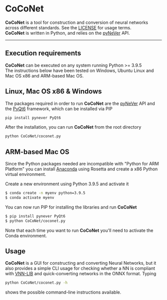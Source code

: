 # CoCoNet

__CoCoNet__ is a tool for construction and conversion of neural networks 
across different standards.
See the [LICENSE](https://github.com/NeVerTools/NeVer2/blob/main/LICENSE.txt) 
for usage terms. \
__CoCoNet__ is written in Python, and relies on the 
[pyNeVer](https://www.github.com/nevertools/pynever) API.

---
## Execution requirements

__CoCoNet__ can be executed on any system running Python >= 3.9.5 \
The instructions below have been tested on Windows, 
Ubuntu Linux and Mac OS x86 and ARM-based Mac OS.

## Linux, Mac OS x86 & Windows
The packages required in order to run __CoCoNet__ are the [pyNeVer](https://www.github.com/nevertools/pynever) API
and the [PyQt6](https://www.riverbankcomputing.com/software/pyqt/) framework, which can be installed via PIP

```bash
pip install pynever PyQt6
```

After the installation, you can run __CoCoNet__ from the root directory

```bash
python CoCoNet/coconet.py
```

## ARM-based Mac OS

Since the Python packages needed are incompatible with "Python for ARM
Platform" you can install [Anaconda](https://www.anaconda.com/) using
Rosetta and create a x86 Python virtual environment.

Create a new environment using Python 3.9.5 and activate it

```bash
$ conda create -n myenv python=3.9.5
$ conda activate myenv
```

You can now run PIP for installing the libraries and run __CoCoNet__

```bash
$ pip install pynever PyQt6
$ python CoCoNet/coconet.py
```

Note that each time you want to run __CoCoNet__ you'll need to activate 
the Conda environment.

## Usage

__CoCoNet__ is a GUI for constructing and converting Neural Networks, but it 
also provides a simple CLI usage for checking whether a NN is compliant
with [VNN-LIB](www.vnnlib.org) and quick-converting networks in the ONNX format.
Typing

```bash
python CoCoNet/coconet.py -h
```

shows the possible command-line instructions available.

